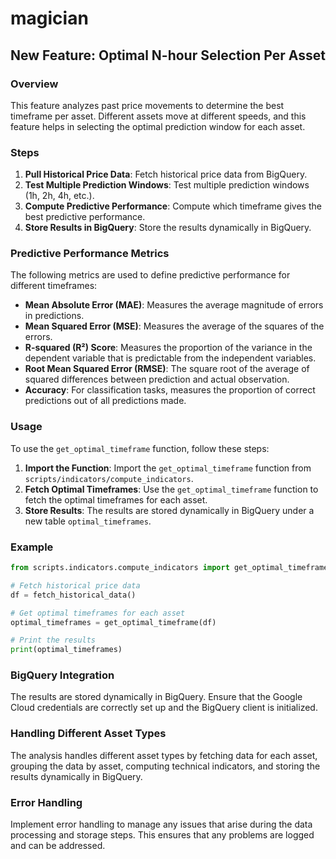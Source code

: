 # magician

## New Feature: Optimal N-hour Selection Per Asset

### Overview

This feature analyzes past price movements to determine the best timeframe per asset. Different assets move at different speeds, and this feature helps in selecting the optimal prediction window for each asset.

### Steps

1. **Pull Historical Price Data**: Fetch historical price data from BigQuery.
2. **Test Multiple Prediction Windows**: Test multiple prediction windows (1h, 2h, 4h, etc.).
3. **Compute Predictive Performance**: Compute which timeframe gives the best predictive performance.
4. **Store Results in BigQuery**: Store the results dynamically in BigQuery.

### Predictive Performance Metrics

The following metrics are used to define predictive performance for different timeframes:

- **Mean Absolute Error (MAE)**: Measures the average magnitude of errors in predictions.
- **Mean Squared Error (MSE)**: Measures the average of the squares of the errors.
- **R-squared (R²) Score**: Measures the proportion of the variance in the dependent variable that is predictable from the independent variables.
- **Root Mean Squared Error (RMSE)**: The square root of the average of squared differences between prediction and actual observation.
- **Accuracy**: For classification tasks, measures the proportion of correct predictions out of all predictions made.

### Usage

To use the `get_optimal_timeframe` function, follow these steps:

1. **Import the Function**: Import the `get_optimal_timeframe` function from `scripts/indicators/compute_indicators`.
2. **Fetch Optimal Timeframes**: Use the `get_optimal_timeframe` function to fetch the optimal timeframes for each asset.
3. **Store Results**: The results are stored dynamically in BigQuery under a new table `optimal_timeframes`.

### Example

```python
from scripts.indicators.compute_indicators import get_optimal_timeframe

# Fetch historical price data
df = fetch_historical_data()

# Get optimal timeframes for each asset
optimal_timeframes = get_optimal_timeframe(df)

# Print the results
print(optimal_timeframes)
```

### BigQuery Integration

The results are stored dynamically in BigQuery. Ensure that the Google Cloud credentials are correctly set up and the BigQuery client is initialized.

### Handling Different Asset Types

The analysis handles different asset types by fetching data for each asset, grouping the data by asset, computing technical indicators, and storing the results dynamically in BigQuery.

### Error Handling

Implement error handling to manage any issues that arise during the data processing and storage steps. This ensures that any problems are logged and can be addressed.
